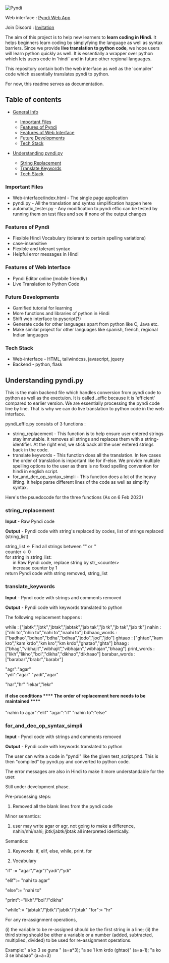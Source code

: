 
![Pyndi](https://i.postimg.cc/52w5dqk0/pyndi-logo.png)

Web interface : [Pyndi Web App](https://pyndi.netlify.app)

Join Discord : [Invitation](https://discord.gg/tSH8f2vufQ)

The aim of this project is to help new learners to **learn coding in Hindi**. It helps beginners learn coding by simplyfying the language as well as syntax barriers. Since we provide **live translation to python code**, we hope users will learn python quickly as well. It is essentially a wrapper over python which lets users code in 'hindi' and in future other regional languages.

This repository contain both the web interface as well as the 'compiler' code which essentially translates pyndi to python.

For now, this readme serves as documentation.

## Table of contents
* [General Info](link)

    - [Important Files](https://github.com/ach4l/pyndi#important-files)
    - [Features of Pyndi](https://github.com/ach4l/pyndi#features-of-pyndi)
    - [Features of Web Interface](https://github.com/ach4l/pyndi#features-of-web-interface)
    - [Future Developments](https://github.com/ach4l/pyndi#future-developments)
    - [Tech Stack](https://github.com/ach4l/pyndi#tech-stack)

* [Understanding pyndi.py](https://github.com/ach4l/pyndi#understanding-pyndipy)

    - [String Replacement](https://github.com/ach4l/pyndi#string_replacement)
    - [Translate Keywords](https://github.com/ach4l/pyndi#translate_keywords)
    - [Tech Stack](link)

### Important Files
- Web-interface/index.html - The single page application
- pyndi.py - All the translation and syntax simplification happen here
- automatic_tester.py - Any modification to pyndi effic can be tested by running them on test files and see if none of the output changes

### Features of Pyndi
- Flexible Hindi Vocabulary (tolerant to certain spelling variations)
- case-insensitive
- Flexible and tolerant syntax
- Helpful error messages in Hindi

### Features of Web Interface
- Pyndi Editor online (mobile friendly)
- Live Translation to Python Code

### Future Developments
- Gamified tutorial for learning
- More functions and libraries of python in Hindi
- Shift web interface to pyscript(?)
- Generate code for other languages apart from python like C, Java etc.
- Make similar project for other languages like spanish, french, regional Indian languages

### Tech Stack
- Web-interface - HTML, tailwindcss, javascript, jquery
- Backend - python, flask


## Understanding pyndi.py

This is the main backend file which handles conversion from pyndi code to python as well as the exectuion. It is called _effic because it is 'efficient' compared to earlier version. We are essentially processing the pyndi code line by line. That is why we can do live translation to python code in the web interface.

pyndi_effic.py consists of 3 functions : 
- string_replacement - This function is to help ensure user entered strings stay immutable. it removes all strings and replaces them with a string-identifier. At the right end, we stick back all the user entered strings back in the code.
- translate keywords - This function does all the translation. In few cases the order of translation is important like for if-else. We provide multiple spelling options to the user as there is no fixed spelling convention for hindi in english script.
- for_and_dec_op_syntax_simpli - This function does a lot of the heavy lifting. It helps parse different lines of the code as well as simplify syntax.

Here's the psuedocode for the three functions (As on 6 Feb 2023)

### string_replacement

**Input** - Raw Pyndi code

**Output** - Pyndi code with string's replaced by codes, list of strings replaced (string_list)

string_list <- Find all strings between "" or ''  
counter <- 0  
for string in string_list:  
&nbsp;&nbsp;&nbsp;&nbsp;&nbsp;&nbsp;in Raw Pyndi code, replace string by str_\<counter\>  
&nbsp;&nbsp;&nbsp;&nbsp;&nbsp;&nbsp;increase counter by 1  
return Pyndi code with string removed, string_list  

### translate_keywords

**Input** - Pyndi code with strings and comments removed

**Output** - Pyndi code with keywords translated to python

The following replacement happens :

while : ["jabtk","jbtk","jbtak","jabtak","jab tak","jb tk","jb tak","jab tk"]
nahin : ["nhi to","nhin to","nahi to","naahi to"]
bdhaao_words : ["badhao","bdhao","bdha","bdhaa","jodo","jod","jdo"]
ghtaao : ["ghtao","kam kro","kam krdo","km kro","km krdo","ghatao","ghta"]
bhaag : ["bhag","vibhajit","wibhajit","vibhajan","wibhajan","bhaag"]
print_words : ["likh","likho","bol","dikha","dikhao","dikhaao"]
barabar_words : ["barabar","brabr","barabr"]

"agr":"agar"  
"ydi":"agar"
"yadi","agar"

"har","hr"
"lekar","lekr"    

#### if else conditions **** The order of replacement here needs to be maintained ****
"nahin to agar":"elif"
"agar":"if"
"nahin to":"else"

### for_and_dec_op_syntax_simpli

**Input** - Pyndi code with strings and comments removed

**Output** - Pyndi code with keywords translated to python




The user can write a code in "pyndi" like the given test_script.pnd. This is then "compiled" by pyndi.py and converted to python code.

The error messages are also in Hindi to make it more understandable for the user.

Still under development phase.






Pre-processing steps:
1. Removed all the blank lines from the pyndi code

Minor semantics:
1. user may write agar or agr, not going to make a difference, nahin/nhi/nahi; jbtk/jabtk/jbtak all interpreted identically.

Semantics:

1. Keywords: if, elif, else, while, print, for

2. Vocabulary
 

"if" :=  "agar"/"agr"/"yadi"/"ydi"

"elif":= "nahi to agar"

"else":= "nahi to"

"print":="likh"/"bol"/"dikha"

"while":= "jabtak"/"jbtk"/"jabtk"/"jbtak"
"for":= "hr"

For any re-assignment operations, 

(i) the variable to be re-assigned should be the first string in a line;
(ii) the third string should be either a variable or a number (added, subtracted, multiplied, divided) to be used for re-assignment operations.


Example:" a ko 3 se guna " (a=a*3); "a  se 1 km krdo (ghtao)" (a=a-1); "a ko 3 se bhdaao" (a=a+3)
